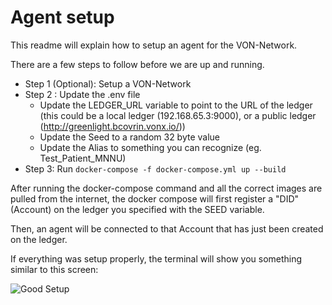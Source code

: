# Agent setup
This readme will explain how to setup an agent for the VON-Network.

There are a few steps to follow before we are up and running.
- Step 1 (Optional): Setup a VON-Network
- Step 2 : Update the .env file 
  - Update the LEDGER_URL variable to point to the URL of the ledger (this could be a local ledger (192.168.65.3:9000), or a public ledger (http://greenlight.bcovrin.vonx.io/))
  - Update the Seed to a random 32 byte value
  - Update the Alias to something you can recognize (eg. Test_Patient_MNNU)
- Step 3: Run `docker-compose -f docker-compose.yml up --build`

After running the docker-compose command and all the correct images are pulled from the internet,
the docker compose will first register a "DID" (Account) on the ledger you specified with the SEED variable.

Then, an agent will be connected to that Account that has just been created on the ledger.

If everything was setup properly, the terminal will show you something similar to this screen:

![Good Setup](../Resources/proper_setup.png "Proper Setup")
